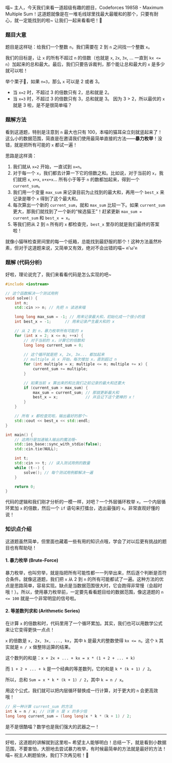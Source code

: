 喵~ 主人，今天我们来看一道超级有趣的题目，Codeforces 1985B - Maximum Multiple Sum！这道题就像是在一堆毛线球里找最大最暖和的那个，只要有耐心，就一定能找到的啦~ 让我们一起来看看吧！🐾

### 题目大意

题目是这样哒：给我们一个整数 `n`，我们需要在 2 到 `n` 之间找一个整数 `x`。

我们的目标是，让 `x` 的所有不超过 `n` 的倍数（也就是 `x`, `2x`, `3x`, ... 一直到 `kx <= n`）加起来的总和最大。最后，我们只要告诉裁判，那个能让总和最大的 `x` 是多少就可以啦！

举个栗子🌰，如果 `n=3`，那么 `x` 可以是 2 或者 3。
*   当 `x=2` 时，不超过 3 的倍数只有 2，总和就是 2。
*   当 `x=3` 时，不超过 3 的倍数只有 3，总和就是 3。
因为 3 > 2，所以最优的 `x` 就是 3 啦，是不是很简单喵？

### 题解方法

看到这道题，特别是注意到 `n` 最大也只有 100，本喵的猫耳朵立刻就竖起来了！这么小的数据范围，简直是在邀请我们使用最简单直接的方法——**暴力枚举**！没错，就是把所有可能的 `x` 都试一遍！

思路是这样滴：

1.  我们就从 `x=2` 开始，一直试到 `x=n`。
2.  对于每一个 `x`，我们都去计算一下它的倍数之和。比如说，对于当前的 `x`，我们就把 `x`, `x+x`, `x+x+x`... 所有小于等于 `n` 的数都加起来，得到一个 `current_sum`。
3.  我们用一个变量 `max_sum` 来记录目前为止找到的最大和，再用一个 `best_x` 来记录是哪个 `x` 得到了这个最大和。
4.  每次算出一个新的 `current_sum`，就和 `max_sum` 比较一下。如果 `current_sum` 更大，那我们就找到了一个新的“候选猫王”！赶紧更新 `max_sum = current_sum` 和 `best_x = x`。
5.  等我们把从 2 到 `n` 所有的 `x` 都检查完，`best_x` 里存的就是我们最终的答案啦！

就像小猫咪检查房间里的每一个纸箱，总能找到最舒服的那个！这种方法虽然朴素，但对于这道题来说，又简单又有效，绝对不会出错的喵~ ฅ'ω'ฅ

### 题解 (代码分析)

好啦，理论说完了，我们来看看代码是怎么实现的吧~

```cpp
#include <iostream>

// 这个函数解决一个测试用例
void solve() {
    int n;
    std::cin >> n; // 先把 n 读进来喵

    long long max_sum = -1; // 用来记录最大和，初始化成一个很小的值
    int best_x = -1;      // 用来记录产生最大和的 x

    // 从 2 到 n，暴力枚举所有可能的 x
    for (int x = 2; x <= n; ++x) {
        // 对于当前的 x，计算它的倍数和
        long long current_sum = 0;
        
        // 这个循环就是把 x, 2x, 3x... 都加起来
        // multiple 从 x 开始，每次增加 x，直到超过 n
        for (int multiple = x; multiple <= n; multiple += x) {
            current_sum += multiple;
        }

        // 如果当前 x 算出来的和比我们之前记录的最大和还要大
        if (current_sum > max_sum) {
            max_sum = current_sum; // 那就更新最大和
            best_x = x;            // 并且记下这个更棒的 x！
        }
    }

    // 所有 x 都检查完啦，输出最好的那个~
    std::cout << best_x << std::endl;
}

int main() {
    // 这两行是加速输入输出的魔法哦~
    std::ios_base::sync_with_stdio(false);
    std::cin.tie(NULL); 

    int t;
    std::cin >> t; // 读入测试用例的数量
    while (t--) {
        solve(); // 每个测试用例都解决一遍
    }

    return 0;
}
```

代码的逻辑和我们刚才分析的一模一样，对吧？一个外层循环枚举 `x`，一个内层循环累加 `x` 的倍数，然后一个 `if` 语句来打擂台，选出最强的 `x`。非常直观好懂的说！

### 知识点介绍

这道题虽然简单，但里面也藏着一些有用的知识点哦，学会了对以后更有挑战的题目也有帮助哒！

#### 1. 暴力枚举 (Brute-Force)

暴力枚举，也叫穷举，就是指把所有可能性都一一列举出来，然后逐个判断是否符合条件。就像这道题，我们把 `x` 从 2 到 `n` 的所有可能都试了一遍。这种方法的优点是思路简单，容易实现。缺点是当数据范围很大时，它会跑得非常慢（会超时哦！）。所以，使用暴力枚举前，一定要先看看题目给的数据范围，像这道题的 `n <= 100` 就是一个非常明显的信号啦。

#### 2. 等差数列求和 (Arithmetic Series)

在计算 `x` 的倍数和时，代码里用了一个循环累加。其实，我们也可以用数学公式来让它变得更快一点点！

`x` 的倍数是 `x, 2x, 3x, ..., kx`，其中 `k` 是最大的整数使得 `kx <= n`。这个 `k` 其实就是 `n / x` 做整除运算的结果。

这个数列的和是：`x + 2x + ... + kx = x * (1 + 2 + ... + k)`

而 `1 + 2 + ... + k` 是一个经典的等差数列，它的和是 `k * (k + 1) / 2`。

所以，总和 `Sum = x * k * (k + 1) / 2`，其中 `k = n / x`。

用这个公式，我们就可以把内层循环替换成一行计算，对于更大的 `n` 会更高效哦！

```cpp
// 另一种计算 current_sum 的方法
int k = n / x; // 计算 n 是 x 的多少倍
long long current_sum = (long long)x * k * (k + 1) / 2;
```

是不是很酷喵？数学也是我们强大的武器之一！

---

好啦，这道题的讲解就到这里啦~ 希望主人能够明白！总结一下，就是看到小数据范围，不要害怕，大胆地去尝试暴力枚举，有时候最简单的方法就是最好的方法！喵~ 祝主人刷题愉快，我们下次再见啦！💖